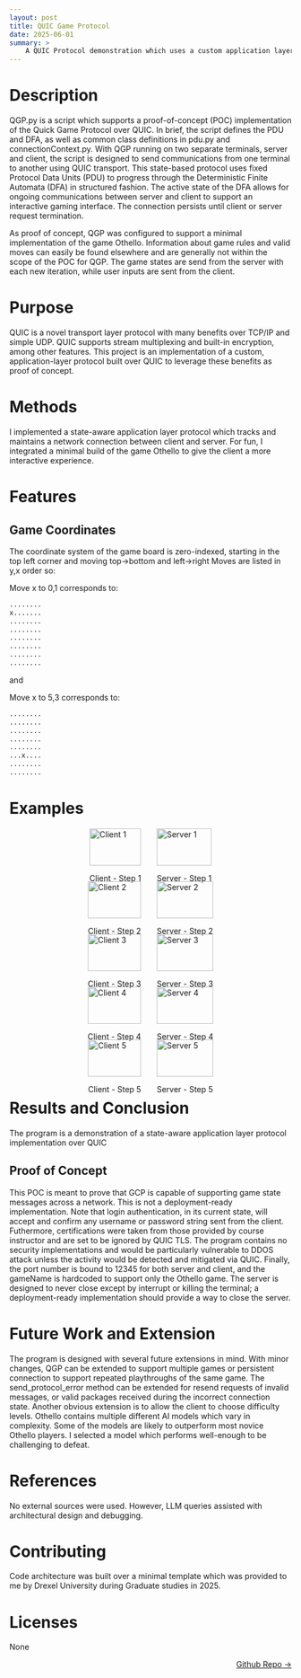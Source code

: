 ```yaml
---
layout: post
title: QUIC Game Protocol
date: 2025-06-01
summary: >
    A QUIC Protocol demonstration which uses a custom application layer protocol to send messages between terminals using QUIC
---
```


# Description  
QGP.py is a script which supports a proof-of-concept (POC) implementation of the Quick Game Protocol over QUIC.
In brief, the script defines the PDU and DFA, as well as common class definitions in pdu.py and connectionContext.py.
With QGP running on two separate terminals, server and client, the script is designed to send communications from one terminal
to another using QUIC transport.  This state-based protocol uses fixed Protocol Data Units (PDU) to progress through
the Deterministic Finite Automata (DFA) in structured fashion. The active state of the DFA allows for ongoing communications
between server and client to support an interactive gaming interface.  The connection persists until client or server request
termination.

As proof of concept, QGP was configured to support a minimal implementation of the game Othello.  Information about game
rules and valid moves can easily be found elsewhere and are generally not within the scope of the POC for QGP. The game
states are send from the server with each new iteration, while user inputs are sent from the client. 

# Purpose
QUIC is a novel transport layer protocol with many benefits over TCP/IP and simple UDP. QUIC supports stream multiplexing and built-in encryption, among other features. This project is an implementation of a custom, application-layer protocol built over QUIC to leverage these benefits as proof of concept. 

# Methods  
I implemented a state-aware application layer protocol which tracks and maintains a network connection between client and server. For fun, I integrated a minimal build of the game Othello to give the client a more interactive experience.

# Features  
## Game Coordinates
The coordinate system of the game board is zero-indexed, starting in the top left corner and moving top->bottom and left->right
Moves are listed in y,x order so:

Move x to 0,1 corresponds to:  

```bash
........  
x.......  
........  
........  
........  
........  
........  
........  
```

and 

Move x to 5,3 corresponds to:  

```bash
........  
........  
........  
........  
........  
...x....  
........  
........  
```  

# Examples  

<div style="display: flex; flex-direction: column; gap: 2em; align-items: center;">

  <!-- Row 1 -->
  <div style="display: flex; gap: 2em; justify-content: center; flex-wrap: wrap;">
    <div>
      <img src="/screenshots/c1.png" alt="Client 1" style="width: 100%; max-width: 400px;">
      <p style="text-align: center;">Client - Step 1</p>
    </div>
    <div>
      <img src="/screenshots/s1.png" alt="Server 1" style="width: 100%; max-width: 400px;">
      <p style="text-align: center;">Server - Step 1</p>
    </div>
  </div>

  <!-- Row 2 -->
  <div style="display: flex; gap: 2em; justify-content: center; flex-wrap: wrap;">
    <div>
      <img src="/screenshots/c2.png" alt="Client 2" style="width: 100%; max-width: 400px;">
      <p style="text-align: center;">Client - Step 2</p>
    </div>
    <div>
      <img src="/screenshots/s2.png" alt="Server 2" style="width: 100%; max-width: 400px;">
      <p style="text-align: center;">Server - Step 2</p>
    </div>
  </div>

  <!-- Row 3 -->
  <div style="display: flex; gap: 2em; justify-content: center; flex-wrap: wrap;">
    <div>
      <img src="/screenshots/c3.png" alt="Client 3" style="width: 100%; max-width: 400px;">
      <p style="text-align: center;">Client - Step 3</p>
    </div>
    <div>
      <img src="/screenshots/s3.png" alt="Server 3" style="width: 100%; max-width: 400px;">
      <p style="text-align: center;">Server - Step 3</p>
    </div>
  </div>

  <!-- Row 4 -->
  <div style="display: flex; gap: 2em; justify-content: center; flex-wrap: wrap;">
    <div>
      <img src="/screenshots/c4.png" alt="Client 4" style="width: 100%; max-width: 400px;">
      <p style="text-align: center;">Client - Step 4</p>
    </div>
    <div>
      <img src="/screenshots/s4.png" alt="Server 4" style="width: 100%; max-width: 400px;">
      <p style="text-align: center;">Server - Step 4</p>
    </div>
  </div>

  <!-- Row 5 -->
  <div style="display: flex; gap: 2em; justify-content: center; flex-wrap: wrap;">
    <div>
      <img src="/screenshots/c5.png" alt="Client 5" style="width: 100%; max-width: 400px;">
      <p style="text-align: center;">Client - Step 5</p>
    </div>
    <div>
      <img src="/screenshots/s5.png" alt="Server 5" style="width: 100%; max-width: 400px;">
      <p style="text-align: center;">Server - Step 5</p>
    </div>
  </div>

</div>

# Results and Conclusion
The program is a demonstration of a state-aware application layer protocol implementation over QUIC

## Proof of Concept
This POC is meant to prove that GCP is capable of supporting game state messages across a network.  This is not a deployment-ready
implementation.  Note that login authentication, in its current state, will accept and confirm any username or password string sent 
from the client.  Futhermore, certifications were taken from those provided by course instructor and are set to be ignored by
QUIC TLS.  The program contains no security implementations and would be particularly vulnerable to DDOS attack unless the
activity would be detected and mitigated via QUIC. Finally, the port number is bound to 12345 for both server and client, and 
the gameName is hardcoded to support only the Othello game.  The server is designed to never close except by interrupt
or killing the terminal; a deployment-ready implementation should provide a way to close the server.

# Future Work and Extension  
The program is designed with several future extensions in mind. With minor changes, QGP can be extended to support multiple games
or persistent connection to support repeated playthroughs of the same game. The send_protocol_error method can be extended for
resend requests of invalid messages, or valid packages received during the incorrect connection state.  Another obvious extension
is to allow the client to choose difficulty levels. Othello contains multiple different AI models which vary in complexity. Some
of the models are likely to outperform most novice Othello players.  I selected a model which performs well-enough to be
challenging to defeat.

# References  
No external sources were used. However, LLM queries assisted with architectural design and debugging.  

# Contributing  
Code architecture was built over a minimal template which was provided to me by Drexel University during Graduate studies in 2025.

# Licenses  
None

<a href="https://github.com/dmeverly/quic-game-protocol" style="display: block; text-align:right;" target = "_blank">  Github Repo -> </a>